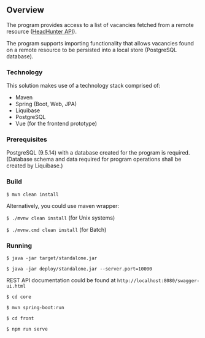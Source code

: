 ## Overview

The program provides access to a list of vacancies fetched from a remote resource ([HeadHunter API](https://dev.hh.ru/)).

The program supports importing functionality that allows vacancies found on a remote resource to be persisted into a local store (PostgreSQL database).


### Technology

This solution makes use of a technology stack comprised of:
- Maven
- Spring (Boot, Web, JPA)
- Liquibase
- PostgreSQL
- Vue (for the frontend prototype)


### Prerequisites

PostgreSQL (9.5.14) with a database created for the program is required.
(Database schema and data required for program operations shall be created by Liquibase.)


### Build

`$ mvn clean install`

Alternatively, you could use maven wrapper:

`$ ./mvnw clean install` (for Unix systems)

`$ ./mvnw.cmd clean install` (for Batch)


### Running

`$ java -jar target/standalone.jar`

`$ java -jar deploy/standalone.jar --server.port=10000`

REST API documentation could be found at `http://localhost:8080/swagger-ui.html`


`$ cd core`

`$ mvn spring-boot:run`


`$ cd front`

`$ npm run serve`
